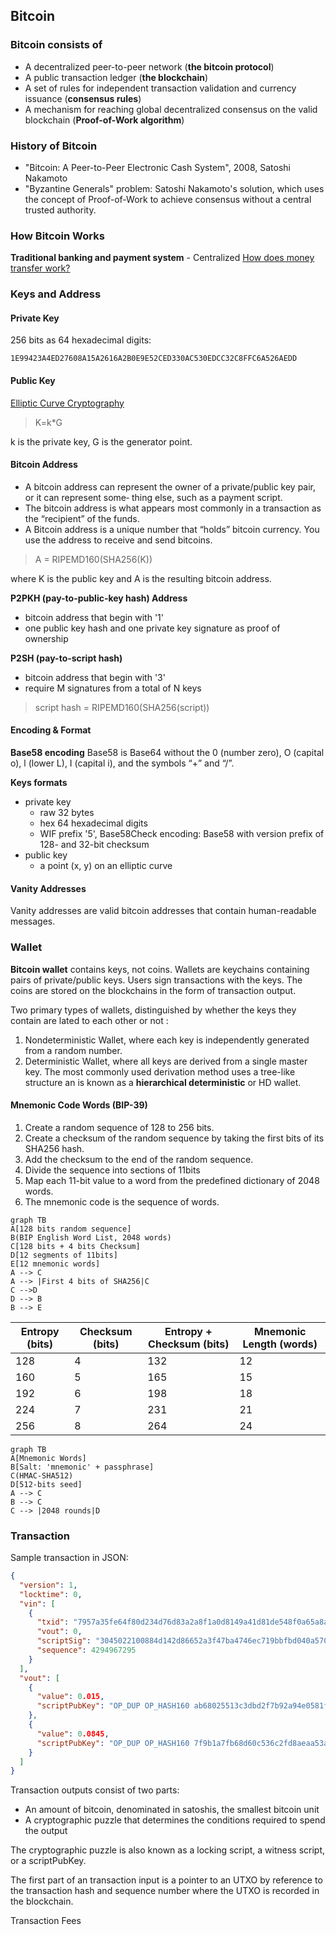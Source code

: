 ## Bitcoin

### Bitcoin consists of
 - A decentralized peer-to-peer network (**the bitcoin protocol**)
 - A public transaction ledger (**the blockchain**)
 - A set of rules for independent transaction validation and currency issuance (**consensus rules**)
 - A mechanism for reaching global decentralized consensus on the valid blockchain (**Proof-of-Work algorithm**)

### History of Bitcoin
 - "Bitcoin: A Peer-to-Peer Electronic Cash System", 2008, Satoshi Nakamoto
 - "Byzantine Generals" problem: Satoshi Nakamoto's solution, which uses the concept of Proof-of-Work to achieve consensus without a central trusted authority.

### How Bitcoin Works

**Traditional banking and payment system** - Centralized
[How does money transfer work?](https://www.quora.com/How-does-money-transfer-between-banks-and-different-countries-work)

### Keys and Address

#### Private Key
256 bits as 64 hexadecimal digits:

    1E99423A4ED27608A15A2616A2B0E9E52CED330AC530EDCC32C8FFC6A526AEDD

#### Public Key

[Elliptic Curve Cryptography](https://www.wolframalpha.com/input/?i=Elliptic%20Curve)

> K=k*G

k is the private key, G is the generator point.

#### Bitcoin Address
 - A bitcoin address can represent the owner of a private/public key pair, or it can represent some‐ thing else, such as a payment script. 
 - The bitcoin address is what appears most commonly in a transaction as the “recipient” of the funds.
 - A Bitcoin address is a unique number that “holds” bitcoin currency. You use the address to receive and send bitcoins.

> A = RIPEMD160(SHA256(K))  

where K is the public key and A is the resulting bitcoin address.

**P2PKH (pay-to-public-key hash) Address**
 - bitcoin address that begin with '1'
 - one public key hash and one private key signature as proof of ownership

**P2SH (pay-to-script hash)**
 - bitcoin address that begin with '3'
 - require M signatures from a total of N keys
> script hash = RIPEMD160(SHA256(script))

#### Encoding & Format

**Base58 encoding**
Base58 is Base64 without the 0 (number zero), O (capital o), l (lower L), I (capital i), and the symbols “+” and “/”.

**Keys formats**
 - private key
	 - raw 32 bytes
	 - hex 64 hexadecimal digits
	 - WIF prefix '5', Base58Check encoding: Base58 with version prefix of 128- and 32-bit checksum
 - public key
	 - a point (x, y) on an elliptic curve 

#### Vanity Addresses
Vanity addresses are valid bitcoin addresses that contain human-readable messages.

### Wallet

**Bitcoin wallet** contains keys, not coins. Wallets are keychains containing pairs of private/public keys. Users sign transactions with the keys. The coins are stored on the blockchains in the form of transaction output.

Two primary types of wallets, distinguished by whether the keys they contain are lated to each other or not : 
 1. Nondeterministic Wallet, where each key is independently generated from a random number.
2. Deterministic Wallet, where all keys are derived from a single master key. The most commonly used derivation method uses a tree-like structure an is known as a **hierarchical deterministic** or HD wallet.

#### Mnemonic Code Words (BIP-39)

 1. Create a random sequence of 128 to 256 bits.
 2. Create a checksum of the random sequence by taking the first bits of its SHA256 hash.
 3. Add the checksum to the end of the random sequence.
 4. Divide the sequence into sections of 11bits
 5. Map each 11-bit value to a word from the predefined dictionary of 2048 words.
 6. The mnemonic code is the sequence of words.

```mermaid
graph TB
A[128 bits random sequence]
B(BIP English Word List, 2048 words)
C[128 bits + 4 bits Checksum]
D[12 segments of 11bits]
E[12 mnemonic words]
A --> C
A --> |First 4 bits of SHA256|C
C -->D
D --> B
B --> E
```

| Entropy (bits) | Checksum (bits) | Entropy + Checksum (bits) | 	Mnemonic Length (words) |
|--|--|--|--|
| 128 | 4 | 132 | 12 |
| 160 | 5 | 165 | 15 |
| 192 | 6 | 198 | 18 |
| 224 | 7 | 231 | 21 |
| 256 | 8 | 264 | 24 |


```mermaid
graph TB
A[Mnemonic Words]
B[Salt: 'mnemonic' + passphrase]
C(HMAC-SHA512)
D[512-bits seed]
A --> C
B --> C
C --> |2048 rounds|D

```

### Transaction

Sample transaction in JSON:
```json
{
  "version": 1,
  "locktime": 0,
  "vin": [
    {
      "txid": "7957a35fe64f80d234d76d83a2a8f1a0d8149a41d81de548f0a65a8a999f6f18",
      "vout": 0,
      "scriptSig": "3045022100884d142d86652a3f47ba4746ec719bbfbd040a570b1deccbb6498c75c4ae24cb02204 b9f039ff08df09cbe9f6addac960298cad530a863ea8f53982c09db8f6e3813[ALL] 0484ecc0d46f1918b30928fa0e4ed99f16a0fb4fde0735e7ade8416ab9fe423cc5412336376789d1 72787ec3457eee41c04f4938de5cc17b4a10fa336a8d752adf",
      "sequence": 4294967295
    }
  ],
  "vout": [
    {
      "value": 0.015,
      "scriptPubKey": "OP_DUP OP_HASH160 ab68025513c3dbd2f7b92a94e0581f5d50f654e7 OP_EQUALVERIFY OP_CHECKSIG"
    },
    {
      "value": 0.0845,
      "scriptPubKey": "OP_DUP OP_HASH160 7f9b1a7fb68d60c536c2fd8aeaa53a8f3cc025a8 OP_EQUALVERIFY OP_CHECKSIG"
    }
  ]
}
```

Transaction outputs consist of two parts:

 - An amount of bitcoin, denominated in satoshis, the smallest bitcoin
   unit
 - A cryptographic puzzle that determines the conditions required
   to spend the output  

The cryptographic puzzle is also known as a locking script, a witness script, or a scriptPubKey.

The first part of an transaction input is a pointer to an UTXO by reference to the transaction hash and sequence number where the UTXO is recorded in the blockchain.

Transaction Fees
<!--stackedit_data:
eyJoaXN0b3J5IjpbLTE2ODQ2OTY2NzUsMTk0NjQxNDkyOCwtMT
A1ODM1NDkyNywtMTE3ODQ5NTQ2NSwtMTIzNTY3OTMzNCwxMzg1
NzYwMjc5LC0xNjAxNDQ2MTkwLC0xMDM3OTY5NTIsLTEwNDcyMz
M4MTUsMTI0NDkwNzQ4MiwtMTM4MTEzNzcwMiwtMzA1Mzc4NDUy
LC01MjI4MjIwNzYsMTQzMjY3NjkwNywxNDcwMzE2NDUyLC0xNT
QyNzM4NjY0LC0xMTY0NTAzNzkzLC0xMzQwMTE5NDMsLTIxMjUx
NTMyNDksLTE4MTQzNjQ1MjddfQ==
-->